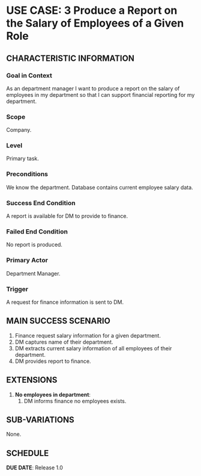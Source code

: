 # USE CASE: 3 Produce a Report on the Salary of Employees of a Given Role

## CHARACTERISTIC INFORMATION

### Goal in Context

As an department manager I want to produce a report on the salary of employees in my department so that I can support financial reporting for my department.
### Scope

Company.

### Level

Primary task.

### Preconditions

We know the department.  Database contains current employee salary data.

### Success End Condition

A report is available for DM to provide to finance.

### Failed End Condition

No report is produced.

### Primary Actor

Department Manager.

### Trigger

A request for finance information is sent to DM.

## MAIN SUCCESS SCENARIO

1. Finance request salary information for a given department.
2. DM captures name of their department.
3. DM extracts current salary information of all employees of their department.
4. DM provides report to finance.

## EXTENSIONS

1. **No employees in department**:
    1. DM informs finance no employees exists.

## SUB-VARIATIONS

None.

## SCHEDULE

**DUE DATE**: Release 1.0
